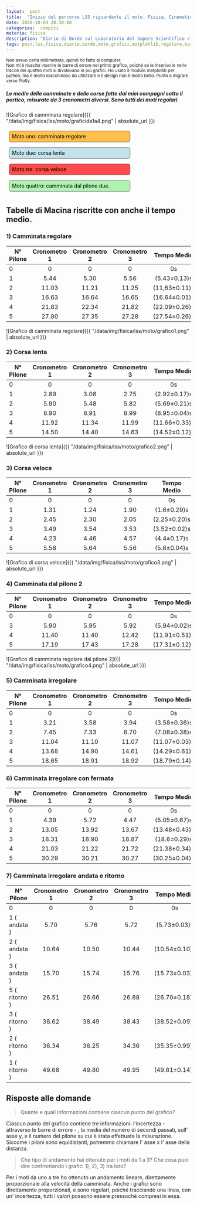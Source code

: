```yaml
---
layout:  post
title:  "Inizio del percorso LSS riguardante il moto. Fisica, Cinematica"
date: 2020-10-04 20:30:00
categories:  compiti
materia: fisica
description: "Diario di Bordo sul Laboratorio del Sapere Scientifico riguardante il moto. In questo post sono redatte tabelle e grafici contenenti misurazioni relative a tratti di corsa e camminata, ognuna scritta come media da tre cronometri diversi. Ci sono dei grafici per ogni moto regolare, con barre di errore. "
tags: post,lss,fisica,diario,bordo,moto,grafici,matplotlib,regolare,barre di errore,media
---
```

<sub> Non avevo carta millimetrata, quindi ho fatto al computer. </sub><br>
<sub> Non mi è riuscito inserire le barre di errore nel primo grafico, poiché se le inserivo le varie tracce dei quattro moti si dividevano in più grafici.  </sub>
<sub> Ho usato il modulo matplotlib  per python, ma è molto macchinoso da utilizzare e il design non è molto bello. Punto a migrare verso Plotly. </sub>


##### Le medie delle camminate e delle corse fatte dai miei compagni sotto il portico, misurate da 3 cronometri diversi. Sono tutti dei moti regolari.

![Grafico di camminata regolare]({{ "/data/img/fisica/lss/moto/graficida1a4.png" | absolute_url }})

<svg display="inline-block" float="left" width="345" height="45">
  <rect x="8" y="5" rx="5" ry="5" width="330" height="30" style="fill:orange;stroke:black;stroke-width:.9;opacity:0.7" />
  <text glyph-orientation-horizontal="90" x="16" y="25" fill="black">Moto uno: camminata regolare </text>
</svg>
<svg display="inline-block" float="left" width="345" height="45">
  <rect x="8" y="5" rx="5" ry="5" width="330" height="30" style="fill:lightblue;stroke:black;stroke-width:.9;opacity:0.7" />
  <text glyph-orientation-horizontal="90" x="16" y="25" fill="black">Moto due: corsa lenta </text>
</svg>
<svg display="inline-block" float="left" width="345" height="45">
  <rect x="8" y="5" rx="5" ry="5" width="330" height="30" style="fill:red;stroke:black;stroke-width:.9;opacity:0.7" />
  <text glyph-orientation-horizontal="90" x="16" y="25" fill="black">Moto tre: corsa veloce </text>
</svg>
<svg display="inline-block" float="left" width="345" height="45">
  <rect x="8" y="5" rx="5" ry="5" width="330" height="30" style="fill:lightgreen;stroke:black;stroke-width:.9;opacity:0.7" />
  <text glyph-orientation-horizontal="90" x="16" y="25" fill="black">Moto quattro: camminata dal pilone due. </text>
</svg>

## Tabelle di Macina riscritte con anche il tempo medio.


### 1) Camminata regolare


| N° Pilone | Cronometro 1 | Cronometro 2 | Cronometro 3 | Tempo Medio |
|---|:---:|:---:|:---:|:---:|
0|0|0|0|0s
1|5.44|5.30|5.56|(5.43±0.13)s
2|11.03|11.21|11.25|(11,63±0.11)s
3|16.63|16.64|16.65|(16.64±0.01)s
4|21.83|22.34|21.82|(22.09±0.26)s
5|27.80|27.35|27.28|(27.54±0.26)s

![Grafico di camminata regolare]({{ "/data/img/fisica/lss/moto/grafico1.png" | absolute_url }})


### 2) Corsa lenta

| N° Pilone | Cronometro 1 | Cronometro 2 | Cronometro 3 | Tempo Medio |
|---|:---:|:---:|:---:|:---:|
0|0|0|0|0s
1|2.89|3.08|2.75|(2.92±0.17)s
2|5.90|5.48|5.82|(5.69±0.21)s
3|8.90|8.91|8.99|(8.95±0.04)s
4|11.92|11.34|11.99|(11.66±0.33)s
5|14.50|14.40|14.63|(14.52±0.12)s

![Grafico di corsa lenta]({{ "/data/img/fisica/lss/moto/grafico2.png" | absolute_url }})

### 3) Corsa veloce

| N° Pilone | Cronometro 1 | Cronometro 2 | Cronometro 3 | Tempo Medio |
|---|:---:|:---:|:---:|:---:|
0|0|0|0|0s
1|1.31|1.24|1.90|(1.6±0.29)s
2|2.45|2.30|2.05|(2.25±0.20)s
3|3.49|3.54|3.53|(3.52±0.02)s
4|4.23|4.46|4.57|(4.4±0.17)s
5|5.58|5.64|5.56|(5.6±0.04)s

![Grafico di corsa veloce]({{ "/data/img/fisica/lss/moto/grafico3.png" | absolute_url }})


### 4)  Camminata dal pilone 2

| N° Pilone | Cronometro 1 | Cronometro 2 | Cronometro 3 | Tempo Medio |
|---|:---:|:---:|:---:|:---:|
0|0|0|0|0s
3|5.90|5.95|5.92|(5.94±0.02)s
4|11.40|11.40|12.42|(11.91±0.51)s
5|17.19|17.43|17.28|(17.31±0.12)s

[^1]: Not an Error, non è un errore, non ci sono dati.

![Grafico di camminata regolare dal pilone 2]({{ "/data/img/fisica/lss/moto/grafico4.png" | absolute_url }})


### 5)  Camminata irregolare

| N° Pilone | Cronometro 1 | Cronometro 2 | Cronometro 3 | Tempo Medio |
|---|:---:|:---:|:---:|:---:|
0|0|0|0|0s
1|3.21|3.58|3.94|(3.58±0.36)s
2|7.45|7.33|6.70|(7.08±0.38)s
3|11.04|11.10|11.07|(11.07±0.03)s
4|13.68|14.90|14.61|(14.29±0.61)s
5|18.65|18.91|18.92|(18.79±0.14)s

### 6) Camminata irregolare con fermata

| N° Pilone | Cronometro 1 | Cronometro 2 | Cronometro 3 | Tempo Medio |
|---|:---:|:---:|:---:|:---:|
0|0|0|0|0s
1|4.39|5.72|4.47|(5.05±0.67)s
2|13.05|13.92|13.67|(13.48±0.43)s
3|18.31|18.90|18.87|(18.6±0.29)s
4|21.03|21.22|21.72|(21.38±0.34)s
5|30.29|30.21|30.27|(30.25±0.04)s

### 7) Camminata irregolare andata e ritorno

| N° Pilone | Cronometro 1 | Cronometro 2 | Cronometro 3 | Tempo Medio |
|---|:---:|:---:|:---:|:---:|
0|0|0|0|0s
1 ( andata )|5.70|5.76|5.72|(5.73±0.03)s
2 ( andata )|10.64|10.50|10.44|(10.54±0.10)s
3 ( andata )|15.70|15.74|15.76|(15.73±0.03)s
5 ( ritorno )|26.51|26.66|26.88|(26.70±0.18)s
3 ( ritorno )|38.62|38.49|38.43|(38.52±0.09)s
2 ( ritorno )|36.34|36.25|34.36|(35.35±0.99)s
1 ( ritorno )|49.68|49.80|49.95|(49.81±0.14)s

## Risposte alle domande

> Quante e quali informazioni contiene ciascun punto del grafico?

Ciascun punto del grafico contiene tre informazioni: l'incertezza - attraverso le barre di errore - , la media del numero di secondi passati, sull' asse y, e il numero del pilone su cui è stata effettuata la misurazione. Siccome i piloni sono equidistanti, potremmo chiamare l' asse x l' asse della distanza.

>  Che tipo di andamento hai ottenuto per i moti da 1 a 3? Che cosa puoi dire confrontando i grafici 1), 2), 3) tra loro?

Per i moti da uno a tre ho ottenuto un andamento lineare, direttamente proporzionale alla velocità della camminata. Anche i grafici sono direttamente proporzionali, e sono regolari, poiché tracciando una linea, con un' incertezza, tutti i valori possono essere pressoché compresi in essa.

